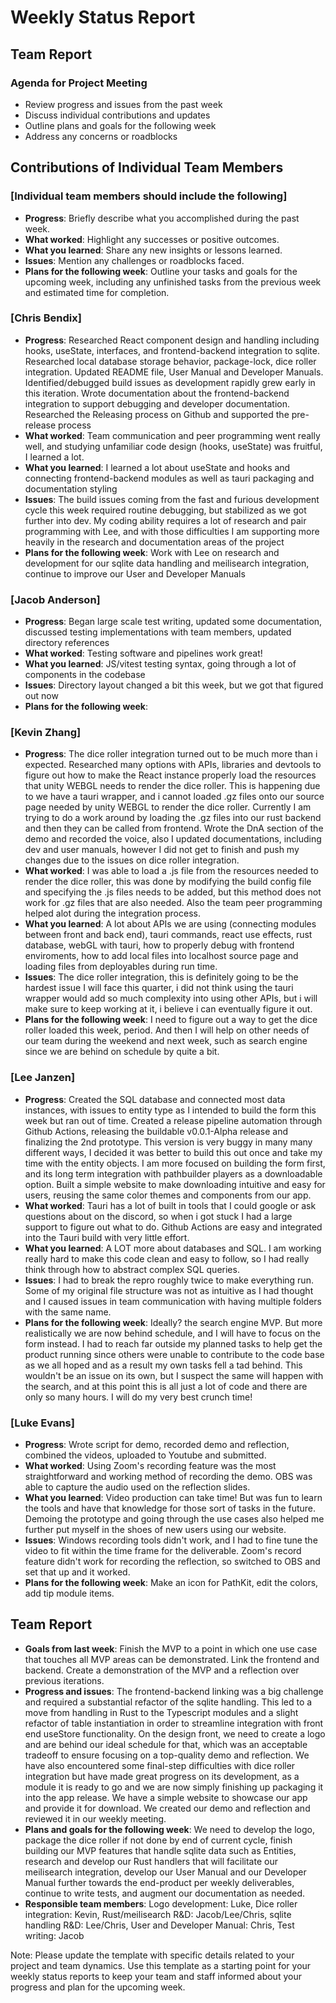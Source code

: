 # Weekly Status Report

## Team Report

### Agenda for Project Meeting

- Review progress and issues from the past week
- Discuss individual contributions and updates
- Outline plans and goals for the following week
- Address any concerns or roadblocks

## Contributions of Individual Team Members

### [Individual team members should include the following]

- **Progress**: Briefly describe what you accomplished during the past week.
- **What worked**: Highlight any successes or positive outcomes.
- **What you learned**: Share any new insights or lessons learned.
- **Issues**: Mention any challenges or roadblocks faced.
- **Plans for the following week**: Outline your tasks and goals for the upcoming week, including any unfinished tasks from the previous week and estimated time for completion.

### [Chris Bendix]

- **Progress**: Researched React component design and handling including hooks, useState, interfaces, and frontend-backend integration to sqlite. Researched local database storage behavior, package-lock, dice roller integration. Updated README file, User Manual and Developer Manuals. Identified/debugged build issues as development rapidly grew early in this iteration. Wrote documentation about the frontend-backend integration to support debugging and developer documentation. Researched the Releasing process on Github and supported the pre-release process
- **What worked**: Team communication and peer programming went really well, and studying unfamiliar code design (hooks, useState) was fruitful, I learned a lot. 
- **What you learned**: I learned a lot about useState and hooks and connecting frontend-backend modules as well as tauri packaging and documentation styling
- **Issues**: The build issues coming from the fast and furious development cycle this week required routine debugging, but stabilized as we got further into dev. My coding ability requires a lot of research and pair programming with Lee, and with those difficulties I am supporting more heavily in the research and documentation areas of the project
- **Plans for the following week**: Work with Lee on research and development for our sqlite data handling and meilisearch integration, continue to improve our User and Developer Manuals 

### [Jacob Anderson]

- **Progress**: Began large scale test writing, updated some documentation, discussed testing implementations with team members, updated directory references
- **What worked**: Testing software and pipelines work great!
- **What you learned**: JS/vitest testing syntax, going through a lot of components in the codebase
- **Issues**: Directory layout changed a bit this week, but we got that figured out now
- **Plans for the following week**:

### [Kevin Zhang]

- **Progress**: The dice roller integration turned out to be much more than i expected. Researched many options with APIs, libraries and devtools to figure out how to make the React instance properly load the resources that unity WEBGL needs to render the dice roller. This is happening due to we have a tauri wrapper, and i cannot loaded .gz files onto our source page needed by unity WEBGL to render the dice roller. Currently I am trying to do a work around by loading the .gz files into our rust backend and then they can be called from frontend. 
Wrote the DnA section of the demo and recorded the voice, also I updated documentations, including dev and user manuals, however I did not get to finish and push my changes due to the issues on dice roller integration.
- **What worked**: I was able to load a .js file from the resources needed to render the dice roller, this was done by modifying the build config file and specifying the .js files needs to be added, but this method does not work for .gz files that are also needed. Also the team peer programming helped alot during the integration process.
- **What you learned**: A lot about APIs we are using (connecting modules between front and back end), tauri commands, react use effects, rust database, webGL with tauri, how to properly debug with frontend enviroments, how to add local files into localhost source page and loading files from deployables during run time.
- **Issues**: The dice roller integration, this is definitely going to be the hardest issue I will face this quarter, i did not think using the tauri wrapper would add so much complexity into using other APIs, but i will make sure to keep working at it, i believe i can eventually figure it out.
- **Plans for the following week**: I need to figure out a way to get the dice roller loaded this week, period. And then I will help on other needs of our team during the weekend and next week, such as search engine since we are behind on schedule by quite a bit.

### [Lee Janzen]

- **Progress**: Created the SQL database and connected most data instances, with issues to entity type as I intended to build the form this week but ran out of time. Created a release pipeline automation through Github Actions, releasing the buildable v0.0.1-Alpha release and finalizing the 2nd prototype. This version is very buggy in many many different ways, I decided it was better to build this out once and take my time with the entity objects. I am more focused on building the form first, and its long term integration with pathbuilder players as a downloadable option. Built a simple website to make downloading intuitive and easy for users, reusing the same color themes and components from our app.
- **What worked**: Tauri has a lot of built in tools that I could google or ask questions about on the discord, so when i got stuck I had a large support to figure out what to do. Github Actions are easy and integrated into the Tauri build with very little effort.
- **What you learned**: A LOT more about databases and SQL. I am working really hard to make this code clean and easy to follow, so I had really think through how to abstract complex SQL queries.
- **Issues**: I had to break the repro roughly twice to make everything run. Some of my original file structure was not as intuitive as I had thought and I caused issues in team communication with having multiple folders with the same name.
- **Plans for the following week**: Ideally? the search engine MVP. But more realistically we are now behind schedule, and I will have to focus on the form instead. I had to reach far outside my planned tasks to help get the product running since others were unable to contribute to the code base as we all hoped and as a result my own tasks fell a tad behind. This wouldn't be an issue on its own, but I suspect the same will happen with the search, and at this point this is all just a lot of code and there are only so many hours. I will do my very best crunch time!

### [Luke Evans]

- **Progress**: Wrote script for demo, recorded demo and reflection, combined the videos, uploaded to Youtube and submitted. 
- **What worked**: Using Zoom's recording feature was the most straightforward and working method of recording the demo. OBS was able to capture the audio used on the reflection slides.
- **What you learned**: Video production can take time! But was fun to learn the tools and have that knowledge for those sort of tasks in the future. Demoing the prototype and going through the use cases also helped me further put myself in the shoes of new users using our website.
- **Issues**: Windows recording tools didn't work, and I had to fine tune the video to fit within the time frame for the deliverable. Zoom's record feature didn't work for recording the reflection, so switched to OBS and set that up and it worked.
- **Plans for the following week**: Make an icon for PathKit, edit the colors, add tip module items.

## Team Report

- **Goals from last week**: Finish the MVP to a point in which one use case that touches all MVP areas can be demonstrated. Link the frontend and backend. Create a demonstration of the MVP and a reflection over previous iterations. 
- **Progress and issues**: The frontend-backend linking was a big challenge and required a substantial refactor of the sqlite handling. This led to a move from handling in Rust to the Typescript modules and a slight refactor of table instantiation in order to streamline integration with front end useStore functionality. On the design front, we need to create a logo and are behind our ideal schedule for that, which was an acceptable tradeoff to ensure focusing on a top-quality demo and reflection. We have also encountered some final-step difficulties with dice roller integration but have made great progress on its development, as a module it is ready to go and we are now simply finishing up packaging it into the app release. We have a simple website to showcase our app and provide it for download. We created our demo and reflection and reviewed it in our weekly meeting.
- **Plans and goals for the following week**: We need to develop the logo, package the dice roller if not done by end of current cycle, finish building our MVP features that handle sqlite data such as Entities, research and develop our Rust handlers that will facilitate our meilisearch integration, develop our User Manual and our Developer Manual further towards the end-product per weekly deliverables, continue to write tests, and augment our documentation as needed.  
- **Responsible team members**: Logo development: Luke, Dice roller integration: Kevin, Rust/meilisearch R&D: Jacob/Lee/Chris, sqlite handling R&D: Lee/Chris, User and Developer Manual: Chris, Test writing: Jacob 

Note: Please update the template with specific details related to your project and team dynamics. Use this template as a starting point for your weekly status reports to keep your team and staff informed about your progress and plan for the upcoming week.
